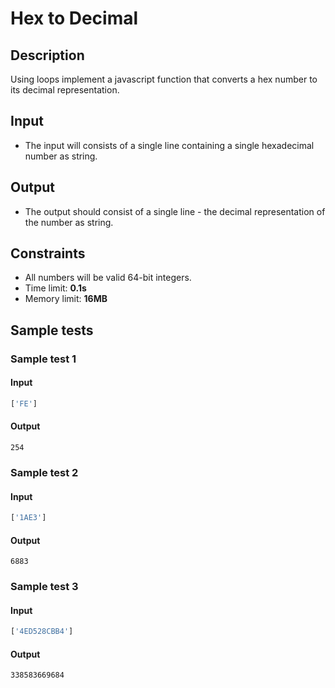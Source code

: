 ﻿# Hex to Decimal

## Description
Using loops implement a javascript function that converts a hex number to its decimal representation.

## Input
- The input will consists of a single line containing a single hexadecimal number as string.

## Output
- The output should consist of a single line - the decimal representation of the number as string.

## Constraints
- All numbers will be valid 64-bit integers.
- Time limit: **0.1s**
- Memory limit: **16MB**

## Sample tests

### Sample test 1

#### Input
```js
['FE']
```

#### Output
```
254
```

### Sample test 2

#### Input
```js
['1AE3']
```

#### Output
```
6883
```

### Sample test 3

#### Input
```js
['4ED528CBB4']
```

#### Output
```
338583669684
```
